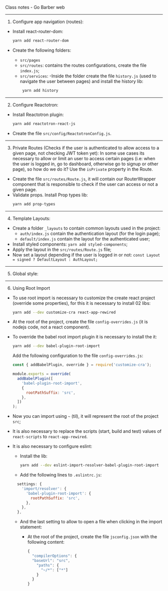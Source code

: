 Class notes - Go Barber web

---

1. Configure app navigation (routes):

- Install react-router-dom:

  ```sh
  yarn add react-router-dom
  ```

- Create the following folders:

  - `src/pages`
  - `src/routes`: contains the routes configurations, create the file `index.js`;
  - `src/services`:
    -Inside the folder create the file `history.js` (used to navigate the user between pages) and install the history lib:
    ```sh
     yarn add history
    ```

---

2. Configure Reactotron:

- Install Reactotron plugin:
  ```sh
  yarn add reactotron-react-js
  ```
- Create the file `src/config/ReactotronConfig.js`.

---

3. Private Routes (Checks if the user is authenticated to allow access to a given page, not checking JWT token yet):
   In some use cases its necessary to allow or limit an user to access certain pages (i.e: when the user is logged in, go to dashboard, otherwise go to signup or other page), so how do we do it?
   Use the `isPrivate` property in the Route.

- Create the file `src/routes/Route.js`, it will contain our RouterWrapper component that is responsible to check if the user can access or not a given page.
- Validate props. Install Prop types lib:
  ```sh
  yarn add prop-types
  ```

---

4. Template Layouts:

- Create a folder `_layouts` to contain common layouts used in the project:
  - `auth/index.js` contain the authentication layout (for the login page);
  - `default/index.js` contain the layout for the authenticated user;
- Install styled components: `yarn add styled-components`;
- Apply the layout in the `src/routes/Route.js` file;
- Now set a layout depending if the user is logged in or not:
  `const Layout = signed ? DefaultLayout : AuthLayout;`

---

5. Global style:

---

6. Using Root Import

- To use root import is necessary to customize the create react project (override
  some properties), for this it is necessary to install 02 libs:

  ```sh
  yarn add --dev customize-cra react-app-rewired
  ```

- At the root of the project, create the file `config-overrides.js` (it is nodejs
  code, not a react component).

- To override the babel root import plugin it is necessary to install the it:

  ```sh
  yarn add --dev babel-plugin-root-import
  ```

  Add the following configuration to the file `config-overrides.js`:

  ```js
  const { addBabelPlugin, override } = require('customize-cra');

  module.exports = override(
    addBabelPlugin([
      'babel-plugin-root-import',
      {
        rootPathSuffix: 'src',
      },
    ])
  );
  ```

- Now you can import using `~` (til), it will represent the root of the project `src`;
- It is also necessary to replace the scripts (start, build and test) values of `react-scripts` to `react-app-rewired`.

- It is also necessary to configure eslint:

  - Install the lib:

    ```sh
    yarn add --dev eslint-import-resolver-babel-plugin-root-import
    ```

  - Add the following lines to `.eslintrc.js`:

  ```js
    settings: {
      'import/resolver': {
        'babel-plugin-root-import': {
          rootPathSuffix: 'src',
        },
      },
    },
  ```

  - And the last setting to allow to open a file when clicking in the import statement:

    - At the root of the project, create the file `jsconfig.json` with the
      following content:

      ```js
      {
        "compilerOptions": {
        "baseUrl": "src",
          "paths": {
            "~/*": ["*"]
          }
        }
      }
      ```
